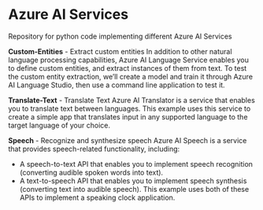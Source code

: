 # Azure AI Services
Repository for python code implementing different Azure AI Services

**Custom-Entities** - Extract custom entities
In addition to other natural language processing capabilities, Azure AI Language Service enables you to define custom entities, and extract instances of them from text. To test the custom entity extraction, we’ll create a model and train it through Azure AI Language Studio, then use a command line application to test it.

**Translate-Text** - Translate Text
Azure AI Translator is a service that enables you to translate text between languages. This example uses this service to create a simple app that translates input in any supported language to the target language of your choice.

**Speech** - Recognize and synthesize speech
Azure AI Speech is a service that provides speech-related functionality, including:
- A speech-to-text API that enables you to implement speech recognition (converting audible spoken words into text).
- A text-to-speech API that enables you to implement speech synthesis (converting text into audible speech).
This example uses both of these APIs to implement a speaking clock application.


